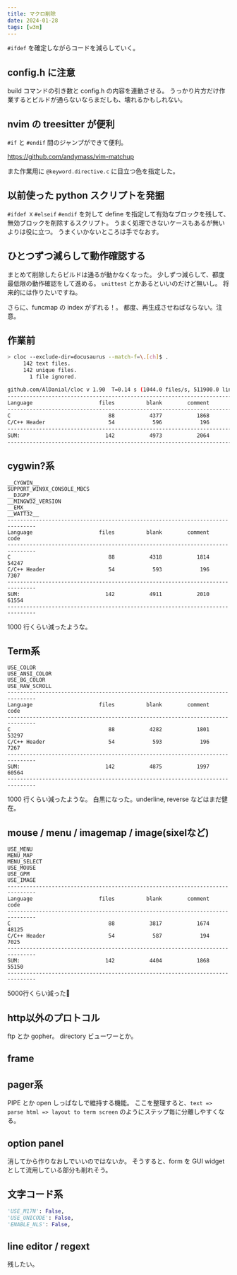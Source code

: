 ```yaml
---
title: マクロ削除
date: 2024-01-28
tags: [w3m]
---
```


`#ifdef` を確定しながらコードを減らしていく。

## config.h に注意

build コマンドの引き数と config.h の内容を連動させる。
うっかり片方だけ作業するとビルドが通らないならまだしも、壊れるかもしれない。

## nvim の treesitter が便利

`#if` と `#endif` 間のジャンプができて便利。

https://github.com/andymass/vim-matchup

また作業用に `@keyword.directive.c` に目立つ色を指定した。

## 以前使った python スクリプトを発掘

`#ifdef X` `#elseif` `#endif` を対して define を指定して有効なブロックを残して、
無効ブロックを削除するスクリプト。
うまく処理できないケースもあるが無いよりは役に立つ。
うまくいかないところは手でなおす。

## ひとつずつ減らして動作確認する

まとめて削除したらビルドは通るが動かなくなった。
少しずつ減らして、都度最低限の動作確認をして進める。
`unittest` とかあるといいのだけど無いし。
将来的には作りたいですね。

さらに、funcmap の index がずれる！。
都度、再生成させねばならない。注意。

## 作業前

```sh
> cloc --exclude-dir=docusaurus --match-f=\.[ch]$ .
     142 text files.
     142 unique files.
       1 file ignored.

github.com/AlDanial/cloc v 1.90  T=0.14 s (1044.0 files/s, 511900.0 lines/s)
-------------------------------------------------------------------------------
Language                     files          blank        comment           code
-------------------------------------------------------------------------------
C                               88           4377           1868          55191
C/C++ Header                    54            596            196           7395
-------------------------------------------------------------------------------
SUM:                           142           4973           2064          62586
-------------------------------------------------------------------------------
```

## cygwin?系

```
__CYGWIN__
SUPPORT_WIN9X_CONSOLE_MBCS
__DJGPP__
__MINGW32_VERSION
__EMX__
__WATT32__
-------------------------------------------------------------------------------
Language                     files          blank        comment           code
-------------------------------------------------------------------------------
C                               88           4318           1814          54247
C/C++ Header                    54            593            196           7307
-------------------------------------------------------------------------------
SUM:                           142           4911           2010          61554
-------------------------------------------------------------------------------
```

1000 行くらい減ったような。

## Term系

```
USE_COLOR
USE_ANSI_COLOR
USE_BG_COLOR
USE_RAW_SCROLL
-------------------------------------------------------------------------------
Language                     files          blank        comment           code
-------------------------------------------------------------------------------
C                               88           4282           1801          53297
C/C++ Header                    54            593            196           7267
-------------------------------------------------------------------------------
SUM:                           142           4875           1997          60564
-------------------------------------------------------------------------------
```

1000 行くらい減ったような。
白黒になった。underline, reverse などはまだ健在。

## mouse / menu / imagemap / image(sixelなど)

```
USE_MENU
MENU_MAP
MENU_SELECT
USE_MOUSE
USE_GPM
USE_IMAGE
-------------------------------------------------------------------------------
Language                     files          blank        comment           code
-------------------------------------------------------------------------------
C                               88           3817           1674          48125
C/C++ Header                    54            587            194           7025
-------------------------------------------------------------------------------
SUM:                           142           4404           1868          55150
-------------------------------------------------------------------------------
```

5000行くらい減った👀

## http以外のプロトコル

ftp とか gopher。
directory ビューワーとか。

## frame

## pager系

PIPE とか open しっぱなしで維持する機能。
ここを整理すると、`text => parse html => layout to term screen` のようにステップ毎に分離しやすくなる。

## option panel

消してから作りなおしでいいのではないか。
そうすると、form を GUI widget として流用している部分も削れそう。

## 文字コード系

```py
'USE_M17N': False,
'USE_UNICODE': False,
'ENABLE_NLS': False,
```

## line editor / regext

残したい。

